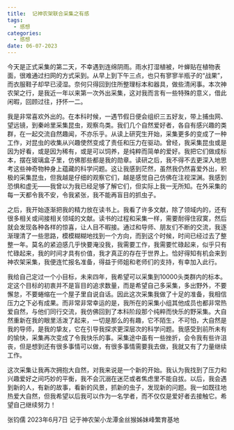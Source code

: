 ```yaml
---
title:  记神农架联合采集之有感
tags:
  - 感想
categories:
  - 感想
date: 06-07-2023
---
```

今天是正式采集的第二天，不幸遇到连绵阴雨。雨水打湿植被，叶蝉贴在植物表面，很难通过扫网的方式采到。从早上到下午三点，也只有寥寥半瓶子的“战果”，而衣服鞋子却早已浸湿。奈何只得回到住所整理标本和器具，做些清闲事。本次神农架之行，是我近一年以来第一次外出采集，这对我而言有一些特殊的意义，借此闲暇，回顾过往，抒怀一二。

我是非常喜欢外出的。在本科时候，一遇节假日便会组织三五好友，带上捕虫网、望远镜，到秦岭里采集昆虫，观察鸟类。我们几个自然爱好者，各自有感兴趣的类群，在一起交流自然趣闻，不亦乐乎。从读上研究生开始，采集更多的变成了一种工作，对昆虫的收集从兴趣使然变成了责任和压力在驱动。曾经，我采集昆虫或是因为好看，或是因为稀有，或是可以饲养，是纯粹而简单的爱好。我把它们做成标本，摆在玻璃盒子里，仿佛那些都是我的勋章。读研之后，我不得不去更深入地思考这些神奇物种身上蕴藏的科学问题。这让我感到茫然，虽然我仍然喜爱外出，积极的采集昆虫，但我越是仔细的观察它们，越是感觉自己仿佛在注视深渊。我感到恐惧和虚无——我曾以为我已经足够了解它们，但实际上我一无所知。在外采集的每一天都令我不安，令我紧张，我不能再盲目的抓虫子。

之后，我开始逐渐把我的精力放在读书上。我看了许多文献，除了领域内的，还有很多相关或间接相关领域的文献。读书的过程和采集一样，需要耐得住寂寞，然后就会发现各种各样的惊喜，让人目不暇接。通过和导师、朋友们不断的交流，我逐渐理清了一些思路，模模糊糊地找到一个方向，而到这个时候，时间已经过去了整整一年。莫名的紧迫感几乎快要淹没我，我需要工作，我需要忙碌起来，似乎只有忙碌起来，我的时间才具有价值，我才真正的存在于世界上。恰好得知有机会来到神农架采集，我便连忙报名准备，得益于师姐和老师们的支持，有幸加入此行。

我给自己定过一个小目标，未来四年，我希望可以采集到10000头类群内的标本。定这个目标的初衷并不是盲目的追求数量，而是希望自己多采集，多出野外，不要懈怠，不要蜷缩在一个屋子里自说自话。因此这次采集我做了十足的准备，我相信压力之下必有成果。而非常非常幸运的是，我所在的采集小组其他成员也都非常热爱自然，与他们同行交流，我仿佛回到了本科阶段那个纯粹而快乐的野采集。大自然重新在我的眼里活泼了起来，一切是那么的有趣，它不陌生，不可怕，大自然是我的导师，是我的挚友，它在引导我探求更深层次的科学问题。我感受到前所未有的愉快，采集再次变成了令我快乐的事。采集途中虽有一些挫折，会令我有些许沮丧，但是想到还有很多事情可以做，有很多事情需要我去做，我就又有了力量继续工作。

这次采集让我再次拥抱大自然，对我来说是一个新的开始。我认为我找到了压力和兴趣爱好之间巧妙的平衡，我不会沉溺在迷茫或者焦虑里不能自拔。以后，我会遇到新的人，有新的故事，看新的风景，抓新的虫子，发现新的问题。我一如既往地热爱大自然，但我希望以后我可以作为一名学者，而不仅仅是爱好者去接触它。希望自己继续努力！

张钧儒
2023年6月7日 记于神农架小龙潭金丝猴姊妹峰繁育基地